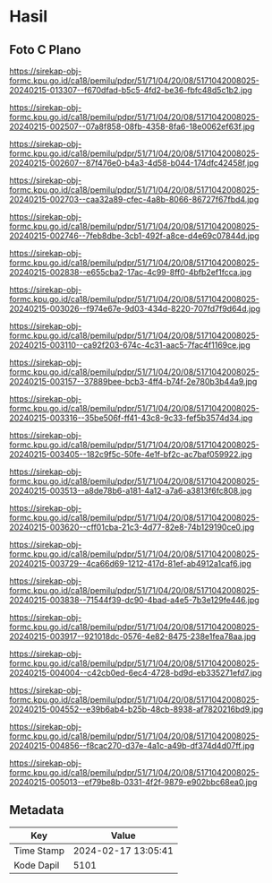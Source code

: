 # Hasil

## Foto C Plano

https://sirekap-obj-formc.kpu.go.id/ca18/pemilu/pdpr/51/71/04/20/08/5171042008025-20240215-013307--f670dfad-b5c5-4fd2-be36-fbfc48d5c1b2.jpg

https://sirekap-obj-formc.kpu.go.id/ca18/pemilu/pdpr/51/71/04/20/08/5171042008025-20240215-002507--07a8f858-08fb-4358-8fa6-18e0062ef63f.jpg

https://sirekap-obj-formc.kpu.go.id/ca18/pemilu/pdpr/51/71/04/20/08/5171042008025-20240215-002607--87f476e0-b4a3-4d58-b044-174dfc42458f.jpg

https://sirekap-obj-formc.kpu.go.id/ca18/pemilu/pdpr/51/71/04/20/08/5171042008025-20240215-002703--caa32a89-cfec-4a8b-8066-86727f67fbd4.jpg

https://sirekap-obj-formc.kpu.go.id/ca18/pemilu/pdpr/51/71/04/20/08/5171042008025-20240215-002746--7feb8dbe-3cb1-492f-a8ce-d4e69c07844d.jpg

https://sirekap-obj-formc.kpu.go.id/ca18/pemilu/pdpr/51/71/04/20/08/5171042008025-20240215-002838--e655cba2-17ac-4c99-8ff0-4bfb2ef1fcca.jpg

https://sirekap-obj-formc.kpu.go.id/ca18/pemilu/pdpr/51/71/04/20/08/5171042008025-20240215-003026--f974e67e-9d03-434d-8220-707fd7f9d64d.jpg

https://sirekap-obj-formc.kpu.go.id/ca18/pemilu/pdpr/51/71/04/20/08/5171042008025-20240215-003110--ca92f203-674c-4c31-aac5-7fac4f1169ce.jpg

https://sirekap-obj-formc.kpu.go.id/ca18/pemilu/pdpr/51/71/04/20/08/5171042008025-20240215-003157--37889bee-bcb3-4ff4-b74f-2e780b3b44a9.jpg

https://sirekap-obj-formc.kpu.go.id/ca18/pemilu/pdpr/51/71/04/20/08/5171042008025-20240215-003316--35be506f-ff41-43c8-9c33-fef5b3574d34.jpg

https://sirekap-obj-formc.kpu.go.id/ca18/pemilu/pdpr/51/71/04/20/08/5171042008025-20240215-003405--182c9f5c-50fe-4e1f-bf2c-ac7baf059922.jpg

https://sirekap-obj-formc.kpu.go.id/ca18/pemilu/pdpr/51/71/04/20/08/5171042008025-20240215-003513--a8de78b6-a181-4a12-a7a6-a3813f6fc808.jpg

https://sirekap-obj-formc.kpu.go.id/ca18/pemilu/pdpr/51/71/04/20/08/5171042008025-20240215-003620--cff01cba-21c3-4d77-82e8-74b129190ce0.jpg

https://sirekap-obj-formc.kpu.go.id/ca18/pemilu/pdpr/51/71/04/20/08/5171042008025-20240215-003729--4ca66d69-1212-417d-81ef-ab4912a1caf6.jpg

https://sirekap-obj-formc.kpu.go.id/ca18/pemilu/pdpr/51/71/04/20/08/5171042008025-20240215-003838--71544f39-dc90-4bad-a4e5-7b3e129fe446.jpg

https://sirekap-obj-formc.kpu.go.id/ca18/pemilu/pdpr/51/71/04/20/08/5171042008025-20240215-003917--921018dc-0576-4e82-8475-238e1fea78aa.jpg

https://sirekap-obj-formc.kpu.go.id/ca18/pemilu/pdpr/51/71/04/20/08/5171042008025-20240215-004004--c42cb0ed-6ec4-4728-bd9d-eb335271efd7.jpg

https://sirekap-obj-formc.kpu.go.id/ca18/pemilu/pdpr/51/71/04/20/08/5171042008025-20240215-004552--e39b6ab4-b25b-48cb-8938-af7820216bd9.jpg

https://sirekap-obj-formc.kpu.go.id/ca18/pemilu/pdpr/51/71/04/20/08/5171042008025-20240215-004856--f8cac270-d37e-4a1c-a49b-df374d4d07ff.jpg

https://sirekap-obj-formc.kpu.go.id/ca18/pemilu/pdpr/51/71/04/20/08/5171042008025-20240215-005013--ef79be8b-0331-4f2f-9879-e902bbc68ea0.jpg


## Metadata

| Key        | Value               |
| ---------- | ------------------- |
| Time Stamp | 2024-02-17 13:05:41 |
| Kode Dapil | 5101                |



